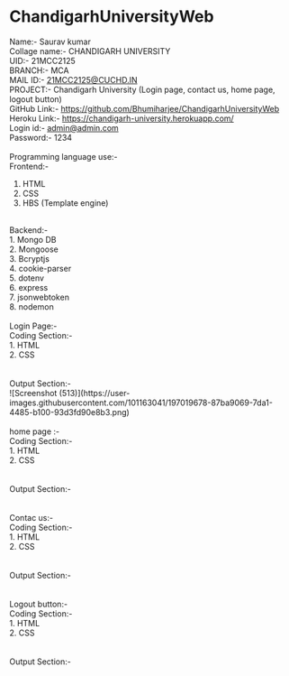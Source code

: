 # ChandigarhUniversityWeb<br>
Name:- Saurav kumar <br>
Collage name:- CHANDIGARH UNIVERSITY<br>
UID:- 21MCC2125<br>
BRANCH:- MCA<br>
MAIL ID:- 21MCC2125@CUCHD.IN<br>
PROJECT:- Chandigarh University (Login page, contact us, home page, logout button)<br>
GitHub Link:- https://github.com/Bhumiharjee/ChandigarhUniversityWeb <br>
Heroku Link:- https://chandigarh-university.herokuapp.com/<br>
Login id:- 	admin@admin.com<br>
Password:- 1234<br>
<br>
Programming language use:- <br>
Frontend:-<br>
1.	HTML<br>
2.	CSS<br>
3.	HBS (Template engine)<br>
<br>
Backend:-<br>
1.	Mongo DB<br>
2.	Mongoose<br>
3.	Bcryptjs<br>
4.	cookie-parser<br>
5.	dotenv<br>
6.	express<br>
7.	jsonwebtoken<br>
8.	nodemon<br>
<br>
Login Page:-<br>
Coding Section:-<br>
1.	HTML<br>
2.	CSS<br>
<br>

<br>
Output Section:-<br>
![Screenshot (513)](https://user-images.githubusercontent.com/101163041/197019678-87ba9069-7da1-4485-b100-93d3fd90e8b3.png)

<br>


<br>
home page :-<br>
Coding Section:-<br>
1.	HTML<br>
2.	CSS<br>
<br>

<br>
Output Section:-<br>
<br>


<br>
Contac us:-<br>
Coding Section:-<br>
1.	HTML<br>
2.	CSS<br>
<br>

<br>
Output Section:-<br>
<br>


<br>
Logout button:-<br>
Coding Section:-<br>
1.	HTML<br>
2.	CSS<br>
<br>

<br>
Output Section:-<br>
<br>
